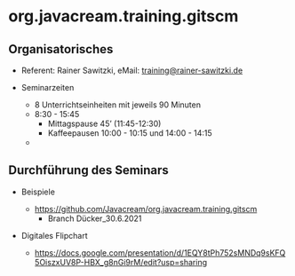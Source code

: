 # org.javacream.training.gitscm


## Organisatorisches

* Referent: Rainer Sawitzki, eMail: training@rainer-sawitzki.de

* Seminarzeiten
  * 8 Unterrichtseinheiten mit jeweils 90 Minuten
  * 8:30 - 15:45
    * Mittagspause 45’ (11:45-12:30)
    * Kaffeepausen 10:00 - 10:15 und 14:00 - 14:15
  * 
## Durchführung des Seminars

* Beispiele
  * https://github.com/Javacream/org.javacream.training.gitscm
    * Branch Dücker_30.6.2021

* Digitales Flipchart
  * https://docs.google.com/presentation/d/1EQY8tPh752sMNDq9sKFQ5OiszxUV8P-HBX_g8nGi9rM/edit?usp=sharing
